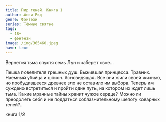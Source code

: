 ```yaml
---
title: Пир теней. Книга 1
author: Анви Рид
genre: Фэнтези
series: Тёмные святые
tags:
  - 18+
  - фэнтези
image: /img/365460.jpeg
have: true
---
```

Вернется тьма спустя семь Лун и заберет свое...

Пешка повелителя грешных душ. Выжившая принцесса. Травник. Наемный убийца и шпион. Ясновидящая. Все они жили своей жизнью, но пробудившееся древнее зло не оставило им выбора. Теперь им суждено встретиться и пройти один путь, на котором их ждет лишь тьма. Какие мрачные тайны хранит чужое сердце? Можно ли преодолеть себя и не поддаться соблазнительному шепоту коварных теней?..

книга 1/2